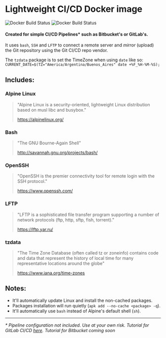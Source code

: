 # Lightweight CI/CD Docker image

![Docker Build Status](https://img.shields.io/docker/build/jimmyadaro/gitlab-ci-cd.svg) ![Docker Build Status](https://img.shields.io/docker/automated/jimmyadaro/gitlab-ci-cd.svg)

#### Created for simple CI/CD Pipelines* such as Bitbucket's or GitLab's.

It uses `bash`, `SSH` and `LFTP` to connect a remote server and _mirror_ (upload) the Git repository using the Git CI/CD repo vendor. 

The `tzdata` package is to set the TimeZone when using `date` like so: `CURRENT_DATE=$(TZ="America/Argentina/Buenos_Aires" date +%F_%H-%M-%S);` 

## Includes:

### Alpine Linux

> "Alpine Linux is a security-oriented, lightweight Linux distribution based on musl libc and busybox."
>
>https://alpinelinux.org/


### Bash 

> "The GNU Bourne-Again Shell"
>
>http://savannah.gnu.org/projects/bash/

### OpenSSH

> "OpenSSH is the premier connectivity tool for remote login with the SSH protocol."
>
>https://www.openssh.com/

### LFTP

> "LFTP is a sophisticated file transfer program supporting a number of network protocols (ftp, http, sftp, fish, torrent)."
>
>https://lftp.yar.ru/

### tzdata

> "The Time Zone Database (often called tz or zoneinfo) contains code and data that represent the history of local time for many representative locations around the globe" 
>
> https://www.iana.org/time-zones

## Notes:

- It'll automatically update Linux and install the non-cached packages.
- Packages installation will run quietly (`apk add --no-cache <package> -q`).
- It'll automatically use `bash` instead of Alpine's default shell (`sh`).

---

 _* Pipeline configuration not included. Use at your own risk. Tutorial for GitLab CI/CD [here](https://medium.com/@jimmyadaro/build-a-ci-cd-pipeline-with-docker-and-gitlab-f351585a5c83). Tutorial for Bitbucket coming soon_
